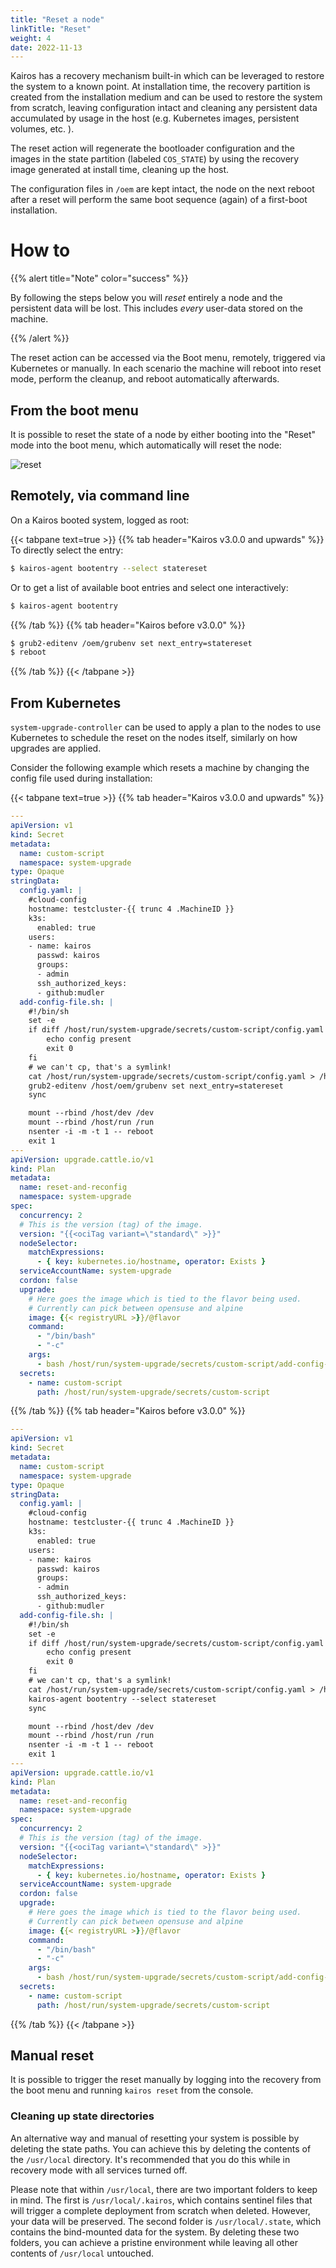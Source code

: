 ```yaml
---
title: "Reset a node"
linkTitle: "Reset"
weight: 4
date: 2022-11-13
---
```


Kairos has a recovery mechanism built-in which can be leveraged to restore the system to a known point. At installation time, the recovery partition is created from the installation medium and can be used to restore the system from scratch, leaving configuration intact and cleaning any persistent data accumulated by usage in the host (e.g. Kubernetes images, persistent volumes, etc. ).

The reset action will regenerate the bootloader configuration and the images in the state partition (labeled `COS_STATE`) by using the recovery image generated at install time, cleaning up the host. 

The configuration files in `/oem` are kept intact, the node on the next reboot after a reset will perform the same boot sequence (again) of a first-boot installation.

# How to

{{% alert title="Note" color="success" %}}

By following the steps below you will _reset_ entirely a node and the persistent data will be lost. This includes _every_ user-data stored on the machine.

{{% /alert %}}

The reset action can be accessed via the Boot menu, remotely, triggered via Kubernetes or manually. In each scenario the machine will reboot into reset mode, perform the cleanup, and reboot automatically afterwards.

## From the boot menu

It is possible to reset the state of a node by either booting into the "Reset" mode into the boot menu, which automatically will reset the node:

![reset](https://user-images.githubusercontent.com/2420543/191941281-573e2bed-f66c-48db-8c46-e8034417539e.gif?classes=border,shadow)

## Remotely, via command line

On a Kairos booted system, logged as root:

{{< tabpane text=true  >}}
{{% tab header="Kairos v3.0.0 and upwards" %}}
To directly select the entry:

```bash
$ kairos-agent bootentry --select statereset
```


Or to get a list of available boot entries and select one interactively:

```bash
$ kairos-agent bootentry
```
{{% /tab %}}
{{% tab header="Kairos before v3.0.0" %}}
```bash
$ grub2-editenv /oem/grubenv set next_entry=statereset
$ reboot
```
{{% /tab %}}
{{< /tabpane >}}


## From Kubernetes

`system-upgrade-controller` can be used to apply a plan to the nodes to use Kubernetes to schedule the reset on the nodes itself, similarly on how upgrades are applied. 

Consider the following example which resets a machine by changing the config file used during installation:

{{< tabpane text=true  >}}
{{% tab header="Kairos v3.0.0 and upwards" %}}
```yaml
---
apiVersion: v1
kind: Secret
metadata:
  name: custom-script
  namespace: system-upgrade
type: Opaque
stringData:
  config.yaml: |
    #cloud-config
    hostname: testcluster-{{ trunc 4 .MachineID }}
    k3s:
      enabled: true
    users:
    - name: kairos
      passwd: kairos
      groups:
      - admin
      ssh_authorized_keys:
      - github:mudler
  add-config-file.sh: |
    #!/bin/sh
    set -e
    if diff /host/run/system-upgrade/secrets/custom-script/config.yaml /host/oem/90_custom.yaml >/dev/null; then
        echo config present
        exit 0
    fi
    # we can't cp, that's a symlink!
    cat /host/run/system-upgrade/secrets/custom-script/config.yaml > /host/oem/90_custom.yaml
    grub2-editenv /host/oem/grubenv set next_entry=statereset
    sync

    mount --rbind /host/dev /dev
    mount --rbind /host/run /run
    nsenter -i -m -t 1 -- reboot
    exit 1
---
apiVersion: upgrade.cattle.io/v1
kind: Plan
metadata:
  name: reset-and-reconfig
  namespace: system-upgrade
spec:
  concurrency: 2
  # This is the version (tag) of the image.
  version: "{{<ociTag variant=\"standard\" >}}"
  nodeSelector:
    matchExpressions:
      - { key: kubernetes.io/hostname, operator: Exists }
  serviceAccountName: system-upgrade
  cordon: false
  upgrade:
    # Here goes the image which is tied to the flavor being used.
    # Currently can pick between opensuse and alpine
    image: {{< registryURL >}}/@flavor
    command:
      - "/bin/bash"
      - "-c"
    args:
      - bash /host/run/system-upgrade/secrets/custom-script/add-config-file.sh
  secrets:
    - name: custom-script
      path: /host/run/system-upgrade/secrets/custom-script
```
{{% /tab %}}
{{% tab header="Kairos before v3.0.0" %}}
```yaml
---
apiVersion: v1
kind: Secret
metadata:
  name: custom-script
  namespace: system-upgrade
type: Opaque
stringData:
  config.yaml: |
    #cloud-config
    hostname: testcluster-{{ trunc 4 .MachineID }}
    k3s:
      enabled: true
    users:
    - name: kairos
      passwd: kairos
      groups:
      - admin
      ssh_authorized_keys:
      - github:mudler
  add-config-file.sh: |
    #!/bin/sh
    set -e
    if diff /host/run/system-upgrade/secrets/custom-script/config.yaml /host/oem/90_custom.yaml >/dev/null; then
        echo config present
        exit 0
    fi
    # we can't cp, that's a symlink!
    cat /host/run/system-upgrade/secrets/custom-script/config.yaml > /host/oem/90_custom.yaml
    kairos-agent bootentry --select statereset
    sync

    mount --rbind /host/dev /dev
    mount --rbind /host/run /run
    nsenter -i -m -t 1 -- reboot
    exit 1
---
apiVersion: upgrade.cattle.io/v1
kind: Plan
metadata:
  name: reset-and-reconfig
  namespace: system-upgrade
spec:
  concurrency: 2
  # This is the version (tag) of the image.
  version: "{{<ociTag variant=\"standard\" >}}"
  nodeSelector:
    matchExpressions:
      - { key: kubernetes.io/hostname, operator: Exists }
  serviceAccountName: system-upgrade
  cordon: false
  upgrade:
    # Here goes the image which is tied to the flavor being used.
    # Currently can pick between opensuse and alpine
    image: {{< registryURL >}}/@flavor
    command:
      - "/bin/bash"
      - "-c"
    args:
      - bash /host/run/system-upgrade/secrets/custom-script/add-config-file.sh
  secrets:
    - name: custom-script
      path: /host/run/system-upgrade/secrets/custom-script
```

{{% /tab %}}
{{< /tabpane >}}



## Manual reset

It is possible to trigger the reset manually by logging into the recovery from the boot menu and running `kairos reset` from the console.

### Cleaning up state directories

An alternative way and manual of resetting your system is possible by deleting the state paths. You can achieve this by deleting the contents of the `/usr/local` directory. It's recommended that you do this while in recovery mode with all services turned off.

Please note that within `/usr/local`, there are two important folders to keep in mind. The first is `/usr/local/.kairos`, which contains sentinel files that will trigger a complete deployment from scratch when deleted. However, your data will be preserved. The second folder is `/usr/local/.state`, which contains the bind-mounted data for the system. By deleting these two folders, you can achieve a pristine environment while leaving all other contents of `/usr/local` untouched.

